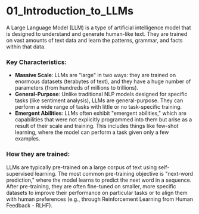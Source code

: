 # 01_Introduction_to_LLMs

A Large Language Model (LLM) is a type of artificial intelligence model that is designed to understand and generate human-like text. They are trained on vast amounts of text data and learn the patterns, grammar, and facts within that data.

### Key Characteristics:

-   **Massive Scale**: LLMs are "large" in two ways: they are trained on enormous datasets (terabytes of text), and they have a huge number of parameters (from hundreds of millions to trillions).
-   **General-Purpose**: Unlike traditional NLP models designed for specific tasks (like sentiment analysis), LLMs are general-purpose. They can perform a wide range of tasks with little or no task-specific training.
-   **Emergent Abilities**: LLMs often exhibit "emergent abilities," which are capabilities that were not explicitly programmed into them but arise as a result of their scale and training. This includes things like few-shot learning, where the model can perform a task given only a few examples.

### How they are trained:

LLMs are typically pre-trained on a large corpus of text using self-supervised learning. The most common pre-training objective is "next-word prediction," where the model learns to predict the next word in a sequence. After pre-training, they are often fine-tuned on smaller, more specific datasets to improve their performance on particular tasks or to align them with human preferences (e.g., through Reinforcement Learning from Human Feedback - RLHF). 